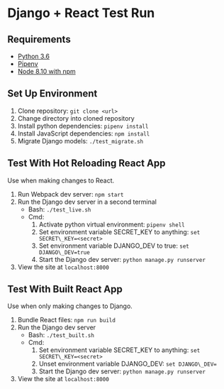 # Django + React Test Run

## Requirements

- [Python 3.6](https://www.python.org/)
- [Pipenv](https://docs.pipenv.org/)
- [Node 8.10 with npm](https://nodejs.org/)

## Set Up Environment

1. Clone repository: `git clone <url>`
2. Change directory into cloned repository
3. Install python dependencies: `pipenv install`
4. Install JavaScript dependencies: `npm install`
5. Migrate Django models: `./test_migrate.sh`

## Test With Hot Reloading React App

Use when making changes to React.

1. Run Webpack dev server: `npm start`
2. Run the Django dev server in a second terminal
    - Bash: `./test_live.sh`
    - Cmd:
        1. Activate python virtual environment: `pipenv shell`
        2. Set environment variable SECRET\_KEY to anything: `set SECRET\_KEY=<secret>`
        3. Set environment variable DJANGO\_DEV to true: `set DJANGO\_DEV=true`
        4. Start the Django dev server: `python manage.py runserver`
6. View the site at `localhost:8000`

## Test With Built React App

Use when only making changes to Django.

1. Bundle React files: `npm run build`
2. Run the Django dev server
    - Bash: `./test_built.sh`
    - Cmd:
        1. Set environment variable SECRET\_KEY to anything: `set SECRET\_KEY=<secret>`
        2. Unset environment variable DJANGO\_DEV: `set DJANGO\_DEV=`
        3. Start the Django dev server: `python manage.py runserver`
3. View the site at `localhost:8000`
